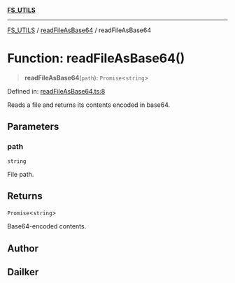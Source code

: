 [**FS_UTILS**](../../README.md)

***

[FS_UTILS](../../README.md) / [readFileAsBase64](../README.md) / readFileAsBase64

# Function: readFileAsBase64()

> **readFileAsBase64**(`path`): `Promise`\<`string`\>

Defined in: [readFileAsBase64.ts:8](https://github.com/dailker/everyutil-js/blob/7799f3f003cb23f425be3f1c83c38483e2648188/src/fs/readFileAsBase64.ts#L8)

Reads a file and returns its contents encoded in base64.

## Parameters

### path

`string`

File path.

## Returns

`Promise`\<`string`\>

Base64-encoded contents.

## Author

## Dailker
